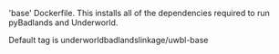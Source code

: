 'base' Dockerfile. This installs all of the dependencies required to run pyBadlands and Underworld.

Default tag is underworldbadlandslinkage/uwbl-base

